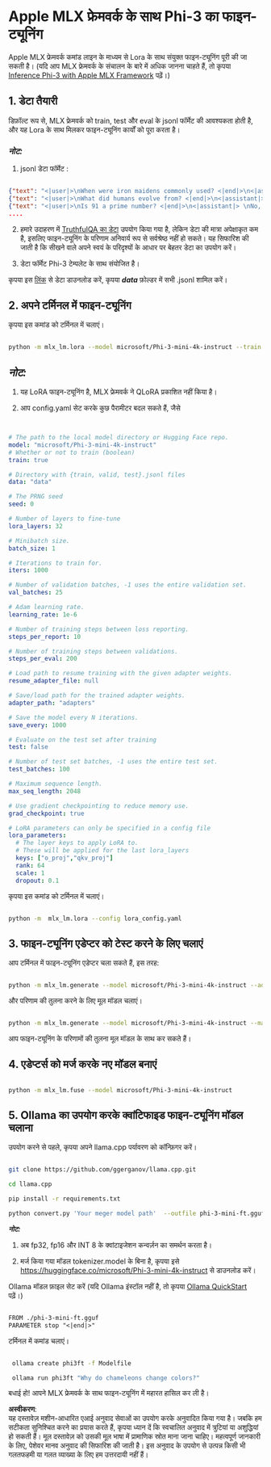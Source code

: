 # **Apple MLX फ्रेमवर्क के साथ Phi-3 का फाइन-ट्यूनिंग**

Apple MLX फ्रेमवर्क कमांड लाइन के माध्यम से Lora के साथ संयुक्त फाइन-ट्यूनिंग पूरी की जा सकती है। (यदि आप MLX फ्रेमवर्क के संचालन के बारे में अधिक जानना चाहते हैं, तो कृपया [Inference Phi-3 with Apple MLX Framework](../03.FineTuning/03.Inference/MLX_Inference.md) पढ़ें।)


## **1. डेटा तैयारी**

डिफ़ॉल्ट रूप से, MLX फ्रेमवर्क को train, test और eval के jsonl फॉर्मेट की आवश्यकता होती है, और यह Lora के साथ मिलकर फाइन-ट्यूनिंग कार्यों को पूरा करता है।


### ***नोट:***

1. jsonl डेटा फॉर्मेट :


```json

{"text": "<|user|>\nWhen were iron maidens commonly used? <|end|>\n<|assistant|> \nIron maidens were never commonly used <|end|>"}
{"text": "<|user|>\nWhat did humans evolve from? <|end|>\n<|assistant|> \nHumans and apes evolved from a common ancestor <|end|>"}
{"text": "<|user|>\nIs 91 a prime number? <|end|>\n<|assistant|> \nNo, 91 is not a prime number <|end|>"}
....

```

2. हमारे उदाहरण में [TruthfulQA का डेटा](https://github.com/sylinrl/TruthfulQA/blob/main/TruthfulQA.csv) उपयोग किया गया है, लेकिन डेटा की मात्रा अपेक्षाकृत कम है, इसलिए फाइन-ट्यूनिंग के परिणाम अनिवार्य रूप से सर्वश्रेष्ठ नहीं हो सकते। यह सिफारिश की जाती है कि सीखने वाले अपने स्वयं के परिदृश्यों के आधार पर बेहतर डेटा का उपयोग करें।

3. डेटा फॉर्मेट Phi-3 टेम्पलेट के साथ संयोजित है।

कृपया इस [लिंक](../../../../code/04.Finetuning/mlx) से डेटा डाउनलोड करें, कृपया ***data*** फ़ोल्डर में सभी .jsonl शामिल करें।


## **2. अपने टर्मिनल में फाइन-ट्यूनिंग**

कृपया इस कमांड को टर्मिनल में चलाएं।


```bash

python -m mlx_lm.lora --model microsoft/Phi-3-mini-4k-instruct --train --data ./data --iters 1000 

```


## ***नोट:***

1. यह LoRA फाइन-ट्यूनिंग है, MLX फ्रेमवर्क ने QLoRA प्रकाशित नहीं किया है।

2. आप config.yaml सेट करके कुछ पैरामीटर बदल सकते हैं, जैसे


```yaml


# The path to the local model directory or Hugging Face repo.
model: "microsoft/Phi-3-mini-4k-instruct"
# Whether or not to train (boolean)
train: true

# Directory with {train, valid, test}.jsonl files
data: "data"

# The PRNG seed
seed: 0

# Number of layers to fine-tune
lora_layers: 32

# Minibatch size.
batch_size: 1

# Iterations to train for.
iters: 1000

# Number of validation batches, -1 uses the entire validation set.
val_batches: 25

# Adam learning rate.
learning_rate: 1e-6

# Number of training steps between loss reporting.
steps_per_report: 10

# Number of training steps between validations.
steps_per_eval: 200

# Load path to resume training with the given adapter weights.
resume_adapter_file: null

# Save/load path for the trained adapter weights.
adapter_path: "adapters"

# Save the model every N iterations.
save_every: 1000

# Evaluate on the test set after training
test: false

# Number of test set batches, -1 uses the entire test set.
test_batches: 100

# Maximum sequence length.
max_seq_length: 2048

# Use gradient checkpointing to reduce memory use.
grad_checkpoint: true

# LoRA parameters can only be specified in a config file
lora_parameters:
  # The layer keys to apply LoRA to.
  # These will be applied for the last lora_layers
  keys: ["o_proj","qkv_proj"]
  rank: 64
  scale: 1
  dropout: 0.1


```

कृपया इस कमांड को टर्मिनल में चलाएं।


```bash

python -m  mlx_lm.lora --config lora_config.yaml

```


## **3. फाइन-ट्यूनिंग एडेप्टर को टेस्ट करने के लिए चलाएं**

आप टर्मिनल में फाइन-ट्यूनिंग एडेप्टर चला सकते हैं, इस तरह:


```bash

python -m mlx_lm.generate --model microsoft/Phi-3-mini-4k-instruct --adapter-path ./adapters --max-token 2048 --prompt "Why do chameleons change colors? " --eos-token "<|end|>"    

```

और परिणाम की तुलना करने के लिए मूल मॉडल चलाएं।


```bash

python -m mlx_lm.generate --model microsoft/Phi-3-mini-4k-instruct --max-token 2048 --prompt "Why do chameleons change colors? " --eos-token "<|end|>"    

```

आप फाइन-ट्यूनिंग के परिणामों की तुलना मूल मॉडल के साथ कर सकते हैं।


## **4. एडेप्टर्स को मर्ज करके नए मॉडल बनाएं**


```bash

python -m mlx_lm.fuse --model microsoft/Phi-3-mini-4k-instruct

```


## **5. Ollama का उपयोग करके क्वांटिफाइड फाइन-ट्यूनिंग मॉडल चलाना**

उपयोग करने से पहले, कृपया अपने llama.cpp पर्यावरण को कॉन्फ़िगर करें।


```bash

git clone https://github.com/ggerganov/llama.cpp.git

cd llama.cpp

pip install -r requirements.txt

python convert.py 'Your meger model path'  --outfile phi-3-mini-ft.gguf --outtype f16 

```

***नोट:*** 

1. अब fp32, fp16 और INT 8 के क्वांटाइजेशन कन्वर्ज़न का समर्थन करता है।

2. मर्ज किया गया मॉडल tokenizer.model के बिना है, कृपया इसे https://huggingface.co/microsoft/Phi-3-mini-4k-instruct से डाउनलोड करें।

Ollama मॉडल फ़ाइल सेट करें (यदि Ollama इंस्टॉल नहीं है, तो कृपया [Ollama QuickStart](https://ollama.com/) पढ़ें।)


```txt

FROM ./phi-3-mini-ft.gguf
PARAMETER stop "<|end|>"

```

टर्मिनल में कमांड चलाएं।


```bash

 ollama create phi3ft -f Modelfile 

 ollama run phi3ft "Why do chameleons change colors?" 

```

बधाई हो! आपने MLX फ्रेमवर्क के साथ फाइन-ट्यूनिंग में महारत हासिल कर ली है।

**अस्वीकरण**:  
यह दस्तावेज़ मशीन-आधारित एआई अनुवाद सेवाओं का उपयोग करके अनुवादित किया गया है। जबकि हम सटीकता सुनिश्चित करने का प्रयास करते हैं, कृपया ध्यान दें कि स्वचालित अनुवाद में त्रुटियां या अशुद्धियां हो सकती हैं। मूल दस्तावेज़ को उसकी मूल भाषा में प्रामाणिक स्रोत माना जाना चाहिए। महत्वपूर्ण जानकारी के लिए, पेशेवर मानव अनुवाद की सिफारिश की जाती है। इस अनुवाद के उपयोग से उत्पन्न किसी भी गलतफहमी या गलत व्याख्या के लिए हम उत्तरदायी नहीं हैं।